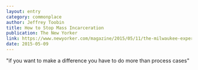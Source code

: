 ```yaml
---
layout: entry
category: commonplace
author: Jeffrey Toobin
title: How to Stop Mass Incarceration
publication: The New Yorker
link: https://www.newyorker.com/magazine/2015/05/11/the-milwaukee-experiment
date: 2015-05-09
---
```


"if you want to make a difference you have to do more than process cases"
 
 
